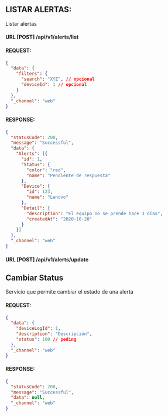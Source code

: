 ## LISTAR ALERTAS:

Listar alertas

#### URL  [POST] /api/v1/alerts/list

#### REQUEST:
```json
{
  "data": {
    "filters": {
      "search": "XYZ", // opcional
      "deviceId": 1 // opcional
    }
  },
  "_channel": "web"
}
```

#### RESPONSE:
```json
{
  "statusCode": 200,
  "message": "Successful",
  "data": {
    "Alerts": [{
      "id": 1,
      "Status": {
        "color": "red",
        "name": "Pendiente de respuesta"
      },
      "Device": {
        "id": 123,
        "name": "Lenovo"
      },
      "Detail": {
        "description": "El equipo no se prende hace 3 días",
        "createdAt": "2020-10-20"
      }
    }]
  },
  "_channel": "web"
}
```



#### URL  [POST] /api/v1/alerts/update

## Cambiar Status

Servicio que permite cambiar el estado de una alerta

#### REQUEST:
```json
{
  "data": {
    "deviceLogId": 1,
    "description": "Descripción",
    "status": 100 // peding
  },
  "_channel": "web"
}
```

#### RESPONSE:
```json
{
  "statusCode": 200,
  "message": "Successful",
  "data": null,
  "_channel": "web"
}
```


